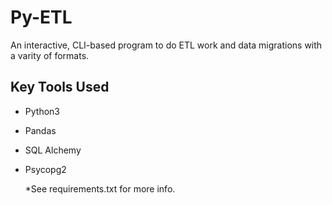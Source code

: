 # Py-ETL

An interactive, CLI-based program to do ETL work and data migrations with a varity of formats. 

## Key Tools Used

* Python3
* Pandas
* SQL Alchemy
* Psycopg2 

  *See requirements.txt for more info. 